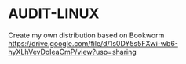 # AUDIT-LINUX
Create my own distribution based on Bookworm
https://drive.google.com/file/d/1s0DY5s5FXwi-wb6-hyXLhVevDoIeaCmP/view?usp=sharing
